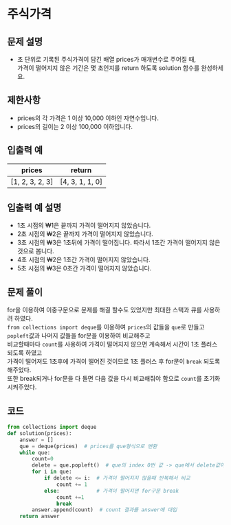 # 주식가격
## 문제 설명
- 초 단위로 기록된 주식가격이 담긴 배열 prices가 매개변수로 주어질 때,    
가격이 떨어지지 않은 기간은 몇 초인지를 return 하도록 solution 함수를 완성하세요.
## 제한사항
- prices의 각 가격은 1 이상 10,000 이하인 자연수입니다.   
- prices의 길이는 2 이상 100,000 이하입니다.   
## 입출력 예
|prices|return|
|--|--|
|[1, 2, 3, 2, 3]|[4, 3, 1, 1, 0]|
## 입출력 예 설명
- 1초 시점의 ₩1은 끝까지 가격이 떨어지지 않았습니다.   
- 2초 시점의 ₩2은 끝까지 가격이 떨어지지 않았습니다.   
- 3초 시점의 ₩3은 1초뒤에 가격이 떨어집니다. 따라서 1초간 가격이 떨어지지 않은 것으로 봅니다.   
- 4초 시점의 ₩2은 1초간 가격이 떨어지지 않았습니다.   
- 5초 시점의 ₩3은 0초간 가격이 떨어지지 않았습니다.   
## 문제 풀이
for을 이용하여 이중구문으로 문제를 해결 할수도 있었지만 최대한 스택과 큐를 사용하려 하였다.   
`from collections import deque`를 이용하여 `prices`의 값들을 `que`로 만들고 `popleft`값과 나머지 값들을 for문을 이용하여 비교해주고    
비교할때마다 `count`를 사용하여 가격이 떨어지지 않으면 계속해서 시간이 1초 플러스 되도록 하였고   
가격이 떨어져도 1초후에 가격이 떨어진 것이므로 1초 플러스 후 for문이 `break` 되도록 해주었다.   
또한 break되거나 for문을 다 돌면 다음 값을 다시 비교해줘야 함으로 `count`를 초기화 시켜주었다.
## 코드
```python
from collections import deque
def solution(prices):
    answer = []
    que = deque(prices)  # prices를 que형식으로 변환
    while que:
        count=0
        delete = que.popleft()  # que의 index 0번 값 -> que에서 delete값이 삭제된다
        for i in que:
            if delete <= i:  # 가격이 떨어지지 않을때 반복해서 비교
                count += 1
            else:            # 가격이 떨어지면 for구문 break
                count +=1
                break      
        answer.append(count)  # count 결과를 answer에 대입
    return answer
```
